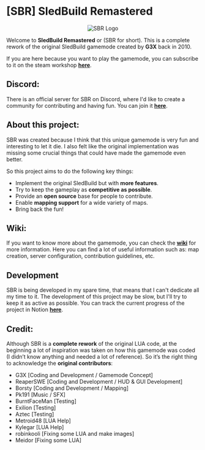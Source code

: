 # [SBR] SledBuild Remastered

<p align="center">
  <img src="./media/logos/logo-banner.png" alt="SBR Logo"/>
</p>

Welcome to **SledBuild Remastered** or (SBR for short). This is a complete rework of the original SledBuild gamemode created by **G3X** back in 2010.

If you are here because you want to play the gamemode, you can subscribe to it on the steam workshop [**here**](https://steamcommunity.com/sharedfiles/filedetails/?id=2867842930).

## Discord:
There is an official server for SBR on Discord, where I'd like to create a community for contributing and having fun. You can join it [**here**](https://discord.gg/tCVAAr3ZAU).

## About this project:
SBR was created because I think that this unique gamemode is very fun and interesting to let it die. I also felt like the original implementation was missing some crucial things that could have made the gamemode even better.

So this project aims to do the following key things:
- Implement the original SledBuild but with **more features**.
- Try to keep the gameplay as **competitive as possible**.
- Provide an **open source** base for people to contribute.
- Enable **mapping support** for a wide variety of maps.
- Bring back the fun!

## Wiki:
If you want to know more about the gamemode, you can check the [**wiki**](https://github.com/jotalanusse/sledbuild-remastered/wiki) for more information. Here you can find a lot of useful information such as: map creation, server configuration, contribution guidelines, etc.

## Development
SBR is being developed in my spare time, that means that I can't dedicate all my time to it. The development of this project may be slow, but I'll try to keep it as active as possible. You can track the current progress of the project in Notion [**here**](https://sled-build-remastered.notion.site/c87702d5c2184d668687e01fc166d550?v=77a44b0a04ab45a092b2b09872843b5f).

## Credit:
Although SBR is a **complete rework** of the original LUA code, at the beginning a lot of inspiration was taken on how this gamemode was coded (I didn’t know anything and needed a lot of reference). So it’s the right thing to acknowledge the **original contributors**:

- G3X [Coding and Development / Gamemode Concept]
- ReaperSWE [Coding and Development / HUD & GUI Development]
- Borsty [Coding and Development / Mapping]
- Pk191 [Music / SFX]
- BurntFaceMan [Testing]
- Exilion [Testing]
- Aztec [Testing]
- Metroid48 [LUA Help]
- Kylegar [LUA Help]
- robinkooli [Fixing some LUA and make images]
- Meidor [Fixing some LUA]
